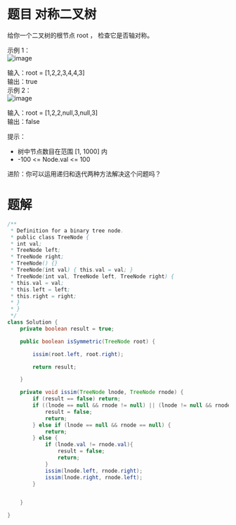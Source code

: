 # 题目 对称二叉树

给你一个二叉树的根节点 root ， 检查它是否轴对称。  

 

示例 1：   
![image](https://github.com/user-attachments/assets/8493fc68-e00a-49d9-b84b-5e3b25eb8926)


输入：root = [1,2,2,3,4,4,3]   
输出：true   
示例 2：   
![image](https://github.com/user-attachments/assets/94b9f07a-e458-4131-a9d9-b7f0140aa899)


输入：root = [1,2,2,null,3,null,3]   
输出：false   
 

提示：   

* 树中节点数目在范围 [1, 1000] 内   
* -100 <= Node.val <= 100   
 

进阶：你可以运用递归和迭代两种方法解决这个问题吗？   

# 题解

```java
/**
 * Definition for a binary tree node.
 * public class TreeNode {
 * int val;
 * TreeNode left;
 * TreeNode right;
 * TreeNode() {}
 * TreeNode(int val) { this.val = val; }
 * TreeNode(int val, TreeNode left, TreeNode right) {
 * this.val = val;
 * this.left = left;
 * this.right = right;
 * }
 * }
 */
class Solution {
    private boolean result = true;

    public boolean isSymmetric(TreeNode root) {

        issim(root.left, root.right);

        return result;

    }

    private void issim(TreeNode lnode, TreeNode rnode) {
        if (result == false) return;
        if ((lnode == null && rnode != null) || (lnode != null && rnode == null)) {
            result = false;
            return;
        } else if (lnode == null && rnode == null) {
            return;
        } else {
            if (lnode.val != rnode.val){
                result = false;
                return;
            }
            issim(lnode.left, rnode.right);
            issim(lnode.right, rnode.left);
        }


    }

}
```

